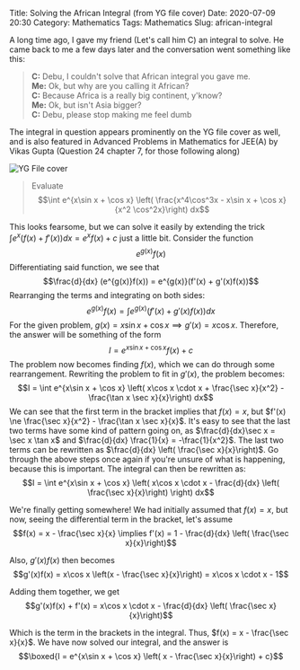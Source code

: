 Title: Solving the African Integral (from YG file cover)
Date: 2020-07-09 20:30
Category: Mathematics
Tags: Mathematics
Slug: african-integral

A long time ago, I gave my friend (Let's call him C) an integral to solve. He came back to me a few days later and the conversation went something like this:

> **C:** Debu, I couldn't solve that African integral you gave me.<br>
> **Me:** Ok, but why are you calling it African?<br>
> **C:** Because Africa is a really big continent, y'know?<br>
> **Me:** Ok, but isn't Asia bigger?<br>
> **C:** Debu, please stop making me feel dumb<br>

 The integral in question appears prominently on the YG file cover as well, and is also featured in Advanced Problems in Mathematics for JEE(A) by Vikas Gupta (Question 24 chapter 7, for those following along)

![YG File cover]({static}res/yg_file.jpg)

> Evaluate $$\int e^{x\sin x + \cos x} \left( \frac{x^4\cos^3x - x\sin x + \cos x}{x^2 \cos^2x}\right) dx$$

 This looks fearsome, but we can solve it easily by extending the trick $\int e^x (f(x) + f'(x)) dx = e^xf(x) + c$ just a little bit. Consider the function $$e^{g(x)}f(x)$$ Differentiating said function, we see that $$\frac{d}{dx} (e^{g(x)}f(x)) = e^{g(x)}(f'(x) + g'(x)f(x))$$ Rearranging the terms and integrating on both sides: $$e^{g(x)}f(x) = \int e^{g(x)}(f'(x) + g'(x)f(x)) dx$$ For the given problem, $g(x) = x\sin x + \cos x \implies g'(x) = x\cos x$. Therefore, the answer will be something of the form $$I = e^{x\sin x + \cos x} f(x) + c$$ The problem now becomes finding $f(x)$, which we can do through some rearrangement. Rewriting the problem to fit in $g'(x)$, the problem becomes: $$I = \int e^{x\sin x + \cos x} \left( x\cos x \cdot x + \frac{\sec x}{x^2} - \frac{\tan x \sec x}{x}\right) dx$$ We can see that the first term in the bracket implies that $f(x) = x$, but $f'(x) \ne \frac{\sec x}{x^2} - \frac{\tan x \sec x}{x}$. It's easy to see that the last two terms have some kind of pattern going on, as $\frac{d}{dx}\sec x = \sec x \tan x$ and $\frac{d}{dx} \frac{1}{x} = -\frac{1}{x^2}$. The last two terms can be rewritten as $\frac{d}{dx} \left( \frac{\sec x}{x}\right)$. Go through the above steps once again if you're unsure of what is happening, because this is important. The integral can then be rewritten as: 
$$I = \int e^{x\sin x + \cos x} \left( x\cos x \cdot x - \frac{d}{dx} \left( \frac{\sec x}{x}\right) \right) dx$$

We're finally getting somewhere! We had initially assumed that $f(x) = x$, but now, seeing the differential term in the bracket, let's assume 
$$f(x) = x - \frac{\sec x}{x} \implies f'(x) = 1 - \frac{d}{dx} \left( \frac{\sec x}{x}\right)$$

Also, $g'(x)f(x)$ then becomes 
$$g'(x)f(x) = x\cos x \left(x - \frac{\sec x}{x}\right) = x\cos x \cdot x - 1$$

Adding them together, we get
$$g'(x)f(x) + f'(x) = x\cos x \cdot x - \frac{d}{dx} \left( \frac{\sec x}{x}\right)$$

Which is the term in the brackets in the integral. Thus, $f(x) = x - \frac{\sec x}{x}$. We have now solved our integral, and the answer is
$$\boxed{I =  e^{x\sin x + \cos x} \left( x - \frac{\sec x}{x}\right) + c}$$
